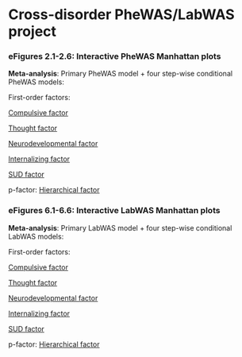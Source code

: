 # Cross-disorder PheWAS/LabWAS project

### eFigures 2.1-2.6: Interactive PheWAS Manhattan plots
**Meta-analysis**: Primary PheWAS model + four step-wise conditional PheWAS models:

First-order factors:

[Compulsive factor](https://yingjie1101.github.io/cross-disorder/PheWAS_Comp.html)

[Thought factor](https://yingjie1101.github.io/cross-disorder/PheWAS_Thou.html)

[Neurodevelopmental factor](https://yingjie1101.github.io/cross-disorder/PheWAS_Neur.html)

[Internalizing factor](https://yingjie1101.github.io/cross-disorder/PheWAS_Inte.html)

[SUD factor](https://yingjie1101.github.io/cross-disorder/PheWAS_SUD.html)


p-factor:
[Hierarchical factor](https://yingjie1101.github.io/cross-disorder/PheWAS_Hier.html)

### eFigures 6.1-6.6: Interactive LabWAS Manhattan plots
**Meta-analysis**: Primary LabWAS model + four step-wise conditional LabWAS models:

First-order factors:

[Compulsive factor](https://yingjie1101.github.io/cross-disorder/LabWAS_Comp.html)

[Thought factor](https://yingjie1101.github.io/cross-disorder/LabWAS_Thou.html)

[Neurodevelopmental factor](https://yingjie1101.github.io/cross-disorder/LabWAS_Neur.html)

[Internalizing factor](https://yingjie1101.github.io/cross-disorder/LabWAS_Inte.html)

[SUD factor](https://yingjie1101.github.io/cross-disorder/LabWAS_SUD.html)

p-factor:
[Hierarchical factor](https://yingjie1101.github.io/cross-disorder/LabWAS_Hier.html)


